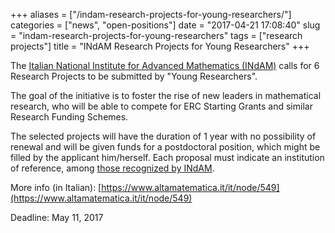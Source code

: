 +++
aliases = ["/indam-research-projects-for-young-researchers/"]
categories = ["news", "open-positions"]
date = "2017-04-21 17:08:40"
slug = "indam-research-projects-for-young-researchers"
tags = ["research projects"]
title = "INdAM Research Projects for Young Researchers"
+++

The [Italian National Institute for Advanced Mathematics
(INdAM)](https://www.altamatematica.it/) calls for 6 Research Projects to
be submitted by "Young Researchers".

The goal of the initiative is to foster the rise of new leaders in
mathematical research, who will be able to compete for ERC Starting
Grants and similar Research Funding Schemes.

The selected projects will have the duration of 1 year with no
possibility of renewal and will be given funds for a postdoctoral
position, which might be filled by the applicant him/herself. Each
proposal must indicate an institution of reference, among [those
recognized by INdAM](https://www.altamatematica.it/it/node/43).

More info (in Italian): [https://www.altamatematica.it/it/node/549](https://www.altamatematica.it/it/node/549)

Deadline: May 11, 2017
